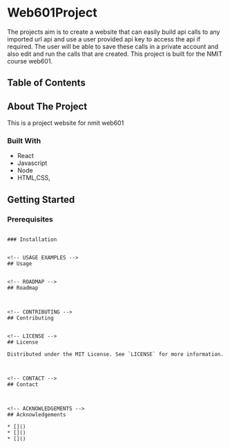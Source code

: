 # Web601Project
The projects aim is to create a website that can easily build api calls to any imported url api and use a user provided api
key to access the api if required. The user will be able to save these calls in a private account and also edit and run the calls
that are created.
This project is built for the NMIT course web601.


<!-- TABLE OF CONTENTS -->
## Table of Contents



<!-- ABOUT THE PROJECT -->
## About The Project
This is a project website for nmit web601


### Built With

* React
* Javascript
* Node
* HTML,CSS, 



<!-- GETTING STARTED -->
## Getting Started


### Prerequisites

```

### Installation
 

<!-- USAGE EXAMPLES -->
## Usage


<!-- ROADMAP -->
## Roadmap



<!-- CONTRIBUTING -->
## Contributing


<!-- LICENSE -->
## License

Distributed under the MIT License. See `LICENSE` for more information.



<!-- CONTACT -->
## Contact



<!-- ACKNOWLEDGEMENTS -->
## Acknowledgements

* []()
* []()
* []()


